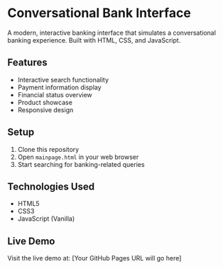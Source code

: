 # Conversational Bank Interface

A modern, interactive banking interface that simulates a conversational banking experience. Built with HTML, CSS, and JavaScript.

## Features

- Interactive search functionality
- Payment information display
- Financial status overview
- Product showcase
- Responsive design

## Setup

1. Clone this repository
2. Open `mainpage.html` in your web browser
3. Start searching for banking-related queries

## Technologies Used

- HTML5
- CSS3
- JavaScript (Vanilla)

## Live Demo

Visit the live demo at: [Your GitHub Pages URL will go here] 